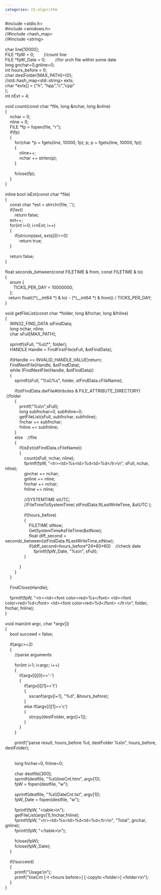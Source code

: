 ```yaml
---
categories: CS-algorithm
---
```

<div>#include &lt;stdio.h&gt;<br />#include &lt;windows.h&gt;<br />//#include &lt;hash_map&gt;<br />//#include &lt;string&gt;<br /><br />char line[10000];<br />FILE *fpW = 0;&nbsp;&nbsp; &nbsp;&nbsp;&nbsp; &nbsp;//count line<br />FILE *fpW_Date = 0;&nbsp;&nbsp; &nbsp;&nbsp;&nbsp; &nbsp;//for srch file within some date<br />long gnchar=0,gnline=0;<br />int hours_before = 0;<br />char destFolder[MAX_PATH]={0};<br />//std::hash_map&lt;std::string&gt; exts;<br />char *exts[] = {"h", "hpp","c","cpp"<br />};<br />int nExt = 4;<br /><br />void count(const char *file, long &amp;nchar, long &amp;nline)<br />{<br />&nbsp;&nbsp; &nbsp;nchar = 0;<br />&nbsp;&nbsp; &nbsp;nline = 0;<br />&nbsp;&nbsp; &nbsp;FILE *fp = fopen(file, "r");<br />&nbsp;&nbsp; &nbsp;if(fp)<br />&nbsp;&nbsp; &nbsp;{<br />&nbsp;&nbsp; &nbsp;&nbsp;&nbsp; &nbsp;for(char *p = fgets(line, 10000, fp); p; p = fgets(line, 10000, fp))<br />&nbsp;&nbsp; &nbsp;&nbsp;&nbsp; &nbsp;{<br />&nbsp;&nbsp; &nbsp;&nbsp;&nbsp; &nbsp;&nbsp;&nbsp; &nbsp;nline++;<br />&nbsp;&nbsp; &nbsp;&nbsp;&nbsp; &nbsp;&nbsp;&nbsp; &nbsp;nchar += strlen(p);<br />&nbsp;&nbsp; &nbsp;&nbsp;&nbsp; &nbsp;}<br />&nbsp;&nbsp; &nbsp;&nbsp;&nbsp; &nbsp;<br />&nbsp;&nbsp; &nbsp;&nbsp;&nbsp; &nbsp;fclose(fp);<br />&nbsp;&nbsp; &nbsp;}<br />}<br /><br />inline bool isExt(const char *file)<br />{<br />&nbsp;&nbsp; &nbsp;const char *ext = strrchr(file, '.');<br />&nbsp;&nbsp; &nbsp;if(!ext)<br />&nbsp;&nbsp; &nbsp;&nbsp;&nbsp; &nbsp;return false;<br />&nbsp;&nbsp; &nbsp;ext++;<br />&nbsp;&nbsp; &nbsp;for(int i=0; i&lt;nExt; i++)<br />&nbsp;&nbsp; &nbsp;{<br />&nbsp;&nbsp; &nbsp;&nbsp;&nbsp; &nbsp;if(stricmp(ext, exts[i])==0)<br />&nbsp;&nbsp; &nbsp;&nbsp;&nbsp; &nbsp;&nbsp;&nbsp; &nbsp;return true;<br />&nbsp;&nbsp; &nbsp;}<br />&nbsp;&nbsp; &nbsp;<br />&nbsp;&nbsp; &nbsp;return false;<br />}<br /><br />float seconds_between(const FILETIME &amp; from, const FILETIME &amp; to)<br />{<br />&nbsp;&nbsp;&nbsp; enum {<br />&nbsp;&nbsp;&nbsp;&nbsp;&nbsp;&nbsp; TICKS_PER_DAY = 10000000,<br />&nbsp;&nbsp;&nbsp; };<br />&nbsp;&nbsp; return float((*(__int64 *) &amp; to) - (*(__int64 *) &amp; from)) / TICKS_PER_DAY;<br />}<br /><br />void getFileList(const char *folder, long &amp;fnchar, long &amp;fnline)<br />{<br />&nbsp;&nbsp; &nbsp;WIN32_FIND_DATA stFindData;<br />&nbsp;&nbsp; &nbsp;long nchar, nline;<br />&nbsp;&nbsp; &nbsp;char sFull[MAX_PATH];<br />&nbsp;&nbsp; &nbsp;<br />&nbsp;&nbsp; &nbsp;sprintf(sFull, "%s\\*", folder);<br />&nbsp;&nbsp; &nbsp;HANDLE Handle = FindFirstFile(sFull, &amp;stFindData);<br />&nbsp;&nbsp; &nbsp;<br />&nbsp;&nbsp; &nbsp;if(Handle == INVALID_HANDLE_VALUE)return;<br />&nbsp;&nbsp; &nbsp;FindNextFile(Handle, &amp;stFindData);<br />&nbsp;&nbsp; &nbsp;while (FindNextFile(Handle, &amp;stFindData))<br />&nbsp;&nbsp; &nbsp;{<br />&nbsp;&nbsp; &nbsp;&nbsp;&nbsp; &nbsp;sprintf(sFull, "%s\\%s", folder, stFindData.cFileName);<br />&nbsp;&nbsp; &nbsp;&nbsp;&nbsp; &nbsp;&nbsp;&nbsp; &nbsp;<br />&nbsp;&nbsp; &nbsp;&nbsp;&nbsp; &nbsp;if(stFindData.dwFileAttributes &amp; FILE_ATTRIBUTE_DIRECTORY)&nbsp;&nbsp; &nbsp;//folder<br />&nbsp;&nbsp; &nbsp;&nbsp;&nbsp; &nbsp;{<br />&nbsp;&nbsp; &nbsp;&nbsp;&nbsp; &nbsp;&nbsp;&nbsp; &nbsp;printf("%s\n",sFull);<br />&nbsp;&nbsp; &nbsp;&nbsp;&nbsp; &nbsp;&nbsp;&nbsp; &nbsp;long subfnchar=0, subfnline=0;<br />&nbsp;&nbsp; &nbsp;&nbsp;&nbsp; &nbsp;&nbsp;&nbsp; &nbsp;getFileList(sFull, subfnchar, subfnline);<br />&nbsp;&nbsp; &nbsp;&nbsp;&nbsp; &nbsp;&nbsp;&nbsp; &nbsp;fnchar += subfnchar;<br />&nbsp;&nbsp; &nbsp;&nbsp;&nbsp; &nbsp;&nbsp;&nbsp; &nbsp;fnline += subfnline;<br />&nbsp;&nbsp; &nbsp;&nbsp;&nbsp; &nbsp;}<br />&nbsp;&nbsp; &nbsp;&nbsp;&nbsp; &nbsp;else&nbsp;&nbsp; &nbsp;//file<br />&nbsp;&nbsp; &nbsp;&nbsp;&nbsp; &nbsp;{<br />&nbsp;&nbsp; &nbsp;&nbsp;&nbsp; &nbsp;&nbsp;&nbsp; &nbsp;if(isExt(stFindData.cFileName))<br />&nbsp;&nbsp; &nbsp;&nbsp;&nbsp; &nbsp;&nbsp;&nbsp; &nbsp;{<br />&nbsp;&nbsp; &nbsp;&nbsp;&nbsp; &nbsp;&nbsp;&nbsp; &nbsp;&nbsp;&nbsp; &nbsp;count(sFull, nchar, nline);<br />&nbsp;&nbsp; &nbsp;&nbsp;&nbsp; &nbsp;&nbsp;&nbsp; &nbsp;&nbsp;&nbsp; &nbsp;fprintf(fpW, "&lt;tr&gt;&lt;td&gt;%s&lt;td&gt;%d&lt;td&gt;%d&lt;/tr&gt;\n", sFull, nchar, nline);<br />&nbsp;&nbsp; &nbsp;&nbsp;&nbsp; &nbsp;&nbsp;&nbsp; &nbsp;&nbsp;&nbsp; &nbsp;gnchar += nchar;<br />&nbsp;&nbsp; &nbsp;&nbsp;&nbsp; &nbsp;&nbsp;&nbsp; &nbsp;&nbsp;&nbsp; &nbsp;gnline += nline;<br />&nbsp;&nbsp; &nbsp;&nbsp;&nbsp; &nbsp;&nbsp;&nbsp; &nbsp;&nbsp;&nbsp; &nbsp;fnchar += nchar;<br />&nbsp;&nbsp; &nbsp;&nbsp;&nbsp; &nbsp;&nbsp;&nbsp; &nbsp;&nbsp;&nbsp; &nbsp;fnline += nline;<br />&nbsp;&nbsp; &nbsp;&nbsp;&nbsp; &nbsp;&nbsp;&nbsp; &nbsp;&nbsp;&nbsp; &nbsp;<br />&nbsp;&nbsp; &nbsp;&nbsp;&nbsp; &nbsp;&nbsp;&nbsp; &nbsp;&nbsp;&nbsp; &nbsp;//SYSTEMTIME stUTC;<br />&nbsp;&nbsp; &nbsp;&nbsp;&nbsp; &nbsp;&nbsp;&nbsp; &nbsp;&nbsp;&nbsp; &nbsp;//FileTimeToSystemTime( stFindData.ftLastWriteTime, &amp;stUTC );<br />&nbsp;&nbsp; &nbsp;&nbsp;&nbsp; &nbsp;&nbsp;&nbsp; &nbsp;&nbsp;&nbsp; &nbsp;<br />&nbsp;&nbsp; &nbsp;&nbsp;&nbsp; &nbsp;&nbsp;&nbsp; &nbsp;&nbsp;&nbsp; &nbsp;if(hours_before)<br />&nbsp;&nbsp; &nbsp;&nbsp;&nbsp; &nbsp;&nbsp;&nbsp; &nbsp;&nbsp;&nbsp; &nbsp;{<br />&nbsp;&nbsp; &nbsp;&nbsp;&nbsp; &nbsp;&nbsp;&nbsp; &nbsp;&nbsp;&nbsp; &nbsp;&nbsp;&nbsp; &nbsp;FILETIME stNow;<br />&nbsp;&nbsp; &nbsp;&nbsp;&nbsp; &nbsp;&nbsp;&nbsp; &nbsp;&nbsp;&nbsp; &nbsp;&nbsp;&nbsp; &nbsp;GetSystemTimeAsFileTime(&amp;stNow);<br />&nbsp;&nbsp; &nbsp;&nbsp;&nbsp; &nbsp;&nbsp;&nbsp; &nbsp;&nbsp;&nbsp; &nbsp;&nbsp;&nbsp; &nbsp;float diff_second = seconds_between(stFindData.ftLastWriteTime,stNow);<br />&nbsp;&nbsp; &nbsp;&nbsp;&nbsp; &nbsp;&nbsp;&nbsp; &nbsp;&nbsp;&nbsp; &nbsp;&nbsp;&nbsp; &nbsp;if(diff_second&gt;hours_before*24*60*60)&nbsp;&nbsp; &nbsp;//check date <br />&nbsp;&nbsp; &nbsp;&nbsp;&nbsp; &nbsp;&nbsp;&nbsp; &nbsp;&nbsp;&nbsp; &nbsp;&nbsp;&nbsp; &nbsp;&nbsp;&nbsp; &nbsp;fprintf(fpW_Date, "%s\n", sFull);<br />&nbsp;&nbsp; &nbsp;&nbsp;&nbsp; &nbsp;&nbsp;&nbsp; &nbsp;&nbsp;&nbsp; &nbsp;}<br />&nbsp;&nbsp; &nbsp;&nbsp;&nbsp; &nbsp;&nbsp;&nbsp; &nbsp;&nbsp;&nbsp; &nbsp;<br />&nbsp;&nbsp; &nbsp;&nbsp;&nbsp; &nbsp;&nbsp;&nbsp; &nbsp;}<br />&nbsp;&nbsp; &nbsp;&nbsp;&nbsp; &nbsp;}<br />&nbsp;&nbsp; &nbsp;}<br />&nbsp;&nbsp; &nbsp;<br />&nbsp;&nbsp; &nbsp;FindClose(Handle);<br />&nbsp;&nbsp; &nbsp;<br />&nbsp;&nbsp; &nbsp;fprintf(fpW, "&lt;tr&gt;&lt;td&gt;&lt;font color=red&gt;%s&lt;/font&gt; &lt;td&gt;&lt;font color=red&gt;%d&lt;/font&gt; &lt;td&gt;&lt;font color=red&gt;%d&lt;/font&gt; &lt;/tr&gt;\n", folder, fnchar, fnline);<br />}<br /><br />void main(int argc, char *argv[])<br />{<br />&nbsp;&nbsp; &nbsp;bool succeed = false;<br />&nbsp;&nbsp; &nbsp;<br />&nbsp;&nbsp; &nbsp;if(argc&gt;=2)<br />&nbsp;&nbsp; &nbsp;{<br />&nbsp;&nbsp; &nbsp;&nbsp;&nbsp; &nbsp;//parse arguments<br />&nbsp;&nbsp; &nbsp;&nbsp;&nbsp; &nbsp;<br />&nbsp;&nbsp; &nbsp;&nbsp;&nbsp; &nbsp;for(int i=1; i&lt;argc; i++)<br />&nbsp;&nbsp; &nbsp;&nbsp;&nbsp; &nbsp;{<br />&nbsp;&nbsp; &nbsp;&nbsp;&nbsp; &nbsp;&nbsp;&nbsp; &nbsp;if(argv[i][0]=='-')<br />&nbsp;&nbsp; &nbsp;&nbsp;&nbsp; &nbsp;&nbsp;&nbsp; &nbsp;{<br />&nbsp;&nbsp; &nbsp;&nbsp;&nbsp; &nbsp;&nbsp;&nbsp; &nbsp;&nbsp;&nbsp; &nbsp;if(argv[i][1]=='t')<br />&nbsp;&nbsp; &nbsp;&nbsp;&nbsp; &nbsp;&nbsp;&nbsp; &nbsp;&nbsp;&nbsp; &nbsp;{<br />&nbsp;&nbsp; &nbsp;&nbsp;&nbsp; &nbsp;&nbsp;&nbsp; &nbsp;&nbsp;&nbsp; &nbsp;&nbsp;&nbsp; &nbsp;sscanf(argv[i+1], "%d", &amp;hours_before);<br />&nbsp;&nbsp; &nbsp;&nbsp;&nbsp; &nbsp;&nbsp;&nbsp; &nbsp;&nbsp;&nbsp; &nbsp;}<br />&nbsp;&nbsp; &nbsp;&nbsp;&nbsp; &nbsp;&nbsp;&nbsp; &nbsp;&nbsp;&nbsp; &nbsp;else if(argv[i][1]=='c')<br />&nbsp;&nbsp; &nbsp;&nbsp;&nbsp; &nbsp;&nbsp;&nbsp; &nbsp;&nbsp;&nbsp; &nbsp;{<br />&nbsp;&nbsp; &nbsp;&nbsp;&nbsp; &nbsp;&nbsp;&nbsp; &nbsp;&nbsp;&nbsp; &nbsp;&nbsp;&nbsp; &nbsp;strcpy(destFolder, argv[i+1]);<br />&nbsp;&nbsp; &nbsp;&nbsp;&nbsp; &nbsp;&nbsp;&nbsp; &nbsp;&nbsp;&nbsp; &nbsp;}<br />&nbsp;&nbsp; &nbsp;&nbsp;&nbsp; &nbsp;&nbsp;&nbsp; &nbsp;}<br />&nbsp;&nbsp; &nbsp;&nbsp;&nbsp; &nbsp;}<br />&nbsp;&nbsp; &nbsp;&nbsp;&nbsp; &nbsp;<br />&nbsp;&nbsp; &nbsp;&nbsp;&nbsp; &nbsp;printf("parse result, hours_before %d, destFolder %s\n", hours_before, destFolder);<br />&nbsp;&nbsp; &nbsp;&nbsp;&nbsp; &nbsp;<br />&nbsp;&nbsp; &nbsp;&nbsp;&nbsp; &nbsp;<br />&nbsp;&nbsp; &nbsp;&nbsp;&nbsp; &nbsp;long fnchar=0, fnline=0;<br />&nbsp;&nbsp; &nbsp;&nbsp;&nbsp; &nbsp;<br />&nbsp;&nbsp; &nbsp;&nbsp;&nbsp; &nbsp;char destfile[300];<br />&nbsp;&nbsp; &nbsp;&nbsp;&nbsp; &nbsp;sprintf(destfile, "%s\\lineCnt.htm", argv[1]);<br />&nbsp;&nbsp; &nbsp;&nbsp;&nbsp; &nbsp;fpW = fopen(destfile, "w");<br />&nbsp;&nbsp; &nbsp;&nbsp;&nbsp; &nbsp;<br />&nbsp;&nbsp; &nbsp;&nbsp;&nbsp; &nbsp;sprintf(destfile, "%s\\DateCnt.txt", argv[1]);<br />&nbsp;&nbsp; &nbsp;&nbsp;&nbsp; &nbsp;fpW_Date = fopen(destfile, "w");<br />&nbsp;&nbsp; &nbsp;&nbsp;&nbsp; &nbsp;<br />&nbsp;&nbsp; &nbsp;&nbsp;&nbsp; &nbsp;fprintf(fpW, "&lt;table&gt;\n");<br />&nbsp;&nbsp; &nbsp;&nbsp;&nbsp; &nbsp;getFileList(argv[1],fnchar,fnline);<br />&nbsp;&nbsp; &nbsp;&nbsp;&nbsp; &nbsp;fprintf(fpW, "&lt;tr&gt;&lt;td&gt;%s&lt;td&gt;%d&lt;td&gt;%d&lt;/tr&gt;\n", "Total", gnchar, gnline);<br />&nbsp;&nbsp; &nbsp;&nbsp;&nbsp; &nbsp;fprintf(fpW, "&lt;/table&gt;\n");<br />&nbsp;&nbsp; &nbsp;&nbsp;&nbsp; &nbsp;<br />&nbsp;&nbsp; &nbsp;&nbsp;&nbsp; &nbsp;fclose(fpW);<br />&nbsp;&nbsp; &nbsp;&nbsp;&nbsp; &nbsp;fclose(fpW_Date);<br />&nbsp;&nbsp; &nbsp;}<br />&nbsp;&nbsp; &nbsp;<br />&nbsp;&nbsp; &nbsp;if(!succeed)<br />&nbsp;&nbsp; &nbsp;{<br />&nbsp;&nbsp; &nbsp;&nbsp;&nbsp; &nbsp;printf("Usage:\n");<br />&nbsp;&nbsp; &nbsp;&nbsp;&nbsp; &nbsp;printf("lineCnt [-t &lt;hours before&gt;] [-copyto &lt;folder&gt;] &lt;folder&gt;\n");<br />&nbsp;&nbsp; &nbsp;}<br />}<br /></div>